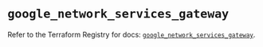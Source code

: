 # `google_network_services_gateway`

Refer to the Terraform Registry for docs: [`google_network_services_gateway`](https://registry.terraform.io/providers/hashicorp/google/6.21.0/docs/resources/network_services_gateway).

